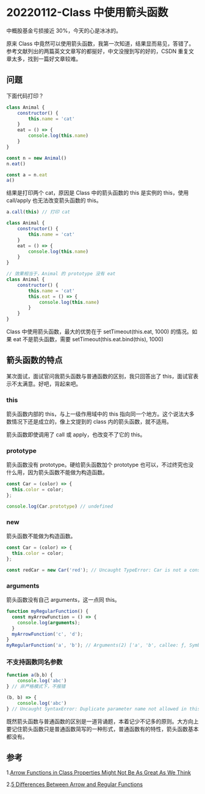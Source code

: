 # 20220112-Class 中使用箭头函数

中概股基金亏损接近 30%，今天的心是冰冰的。

原来 Class 中竟然可以使用箭头函数，我第一次知道，结果显而易见，答错了。参考文献列出的两篇英文文章写的都挻好，中文没搜到写的好的，CSDN 重复文章太多，找到一篇好文章较难。

## 问题

下面代码打印？

```JavaScript
class Animal {
    constructor() {
        this.name = 'cat'
    }
    eat = () => {
        console.log(this.name)
    }
}

const n = new Animal()
n.eat()

const a = n.eat
a()
```

结果是打印两个 cat，原因是 Class 中的箭头函数的 this 是实例的 this，使用 call/apply 也无法改变箭头函数的 this。

```JavaScript
a.call(this) // 打印 cat
```

```JavaScript
class Animal {
    constructor() {
        this.name = 'cat'
    }
    eat = () => {
        console.log(this.name)
    }
}

// 效果相当于，Animal 的 prototype 没有 eat
class Animal {
    constructor() {
        this.name = 'cat'
        this.eat = () => {
            console.log(this.name)
        }
    }
}
```

Class 中使用箭头函数，最大的优势在于 setTimeout(this.eat, 1000) 的情况。如果 eat 不是箭头函数，需要 setTimeout(this.eat.bind(this), 1000)

## 箭头函数的特点

某次面试，面试官问我箭头函数与普通函数的区别，我只回答出了 this，面试官表示不太满意。好吧，背起来吧。

### this

箭头函数内部的 this，与上一级作用域中的 this 指向同一个地方。这个说法大多数情况下还是成立的，像上文提到的 class 内的箭头函数，就不适用。

箭头函数即使调用了 call 或 apply，也改变不了它的 this。

### prototype

箭头函数没有 prototype。硬给箭头函数加个 prototype 也可以，不过终究也没什么用，因为箭头函数不能做为构造函数。

```JavaScript
const Car = (color) => {
  this.color = color;
};

console.log(Car.prototype) // undefined
```

### new

箭头函数不能做为构造函数。

```JavaScript
const Car = (color) => {
  this.color = color;
};

const redCar = new Car('red'); // Uncaught TypeError: Car is not a constructor
```

### arguments

箭头函数没有自己 arguments，这一点同 this。

```JavaScript
function myRegularFunction() {
  const myArrowFunction = () => {
    console.log(arguments);
  }
  myArrowFunction('c', 'd');
}
myRegularFunction('a', 'b'); // Arguments(2) ['a', 'b', callee: ƒ, Symbol(Symbol.iterator): ƒ]
```

### 不支持函数同名参数

```JavaScript
function a(b,b) {
    console.log('abc')
} // 非严格模式下，不报错

(b, b) => {
    console.log('abc')
} // Uncaught SyntaxError: Duplicate parameter name not allowed in this context
```

既然箭头函数与普通函数的区别是一道背诵题，本着记少不记多的原则。大方向上要记住箭头函数只是普通函数简写的一种形式，普通函数有的特性，箭头函数基本都没有。


## 参考

1.[Arrow Functions in Class Properties Might Not Be As Great As We Think](https://www.charpeni.com/blog/arrow-functions-in-class-properties-might-not-be-as-great-as-we-think)

2.[5 Differences Between Arrow and Regular Functions](https://dmitripavlutin.com/differences-between-arrow-and-regular-functions/)
















